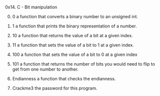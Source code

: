 0x14. C - Bit manipulation

0. 0
 a function that converts a binary number to an unsigned int.

1. 1
a function that prints the binary representation of a number.

2. 10
a function that returns the value of a bit at a given index.

3. 11
a function that sets the value of a bit to 1 at a given index.

4. 100
a function that sets the value of a bit to 0 at a given index

5. 101
a function that returns the number of bits you would need to flip to get from one number to another.

6. Endianness
a function that checks the endianness.

7. Crackme3
the password for this program.
